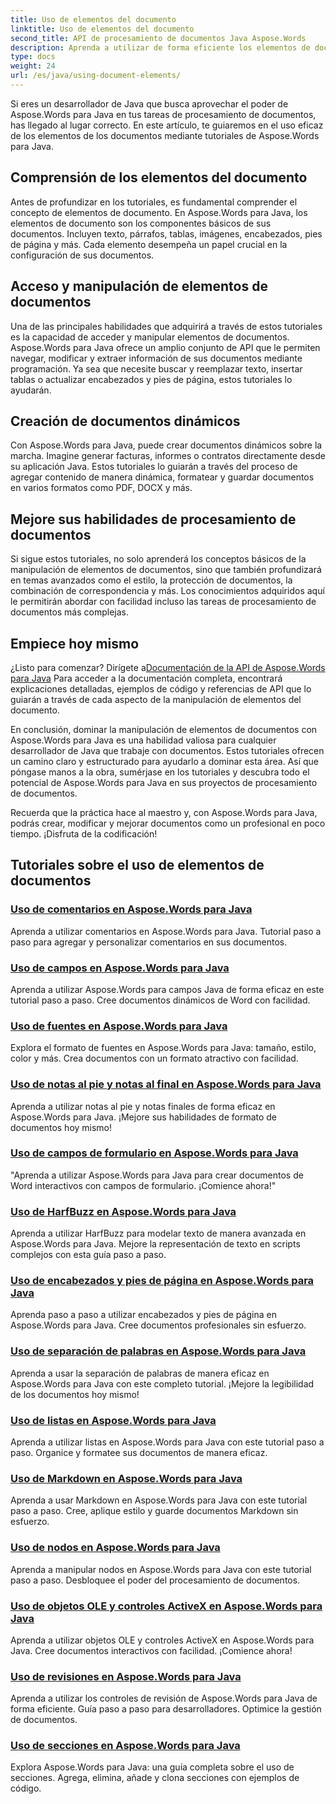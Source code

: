 ```yaml
---
title: Uso de elementos del documento
linktitle: Uso de elementos del documento
second_title: API de procesamiento de documentos Java Aspose.Words
description: Aprenda a utilizar de forma eficiente los elementos de documentos en Aspose.Words para Java con nuestros tutoriales completos. ¡Mejore sus habilidades de procesamiento de documentos Java hoy mismo!
type: docs
weight: 24
url: /es/java/using-document-elements/
---
```


Si eres un desarrollador de Java que busca aprovechar el poder de Aspose.Words para Java en tus tareas de procesamiento de documentos, has llegado al lugar correcto. En este artículo, te guiaremos en el uso eficaz de los elementos de los documentos mediante tutoriales de Aspose.Words para Java.

## Comprensión de los elementos del documento

Antes de profundizar en los tutoriales, es fundamental comprender el concepto de elementos de documento. En Aspose.Words para Java, los elementos de documento son los componentes básicos de sus documentos. Incluyen texto, párrafos, tablas, imágenes, encabezados, pies de página y más. Cada elemento desempeña un papel crucial en la configuración de sus documentos.

## Acceso y manipulación de elementos de documentos

Una de las principales habilidades que adquirirá a través de estos tutoriales es la capacidad de acceder y manipular elementos de documentos. Aspose.Words para Java ofrece un amplio conjunto de API que le permiten navegar, modificar y extraer información de sus documentos mediante programación. Ya sea que necesite buscar y reemplazar texto, insertar tablas o actualizar encabezados y pies de página, estos tutoriales lo ayudarán.

## Creación de documentos dinámicos

Con Aspose.Words para Java, puede crear documentos dinámicos sobre la marcha. Imagine generar facturas, informes o contratos directamente desde su aplicación Java. Estos tutoriales lo guiarán a través del proceso de agregar contenido de manera dinámica, formatear y guardar documentos en varios formatos como PDF, DOCX y más.

## Mejore sus habilidades de procesamiento de documentos

Si sigue estos tutoriales, no solo aprenderá los conceptos básicos de la manipulación de elementos de documentos, sino que también profundizará en temas avanzados como el estilo, la protección de documentos, la combinación de correspondencia y más. Los conocimientos adquiridos aquí le permitirán abordar con facilidad incluso las tareas de procesamiento de documentos más complejas.

## Empiece hoy mismo

 ¿Listo para comenzar? Dirígete a[Documentación de la API de Aspose.Words para Java](https://reference.aspose.com/words/java/) Para acceder a la documentación completa, encontrará explicaciones detalladas, ejemplos de código y referencias de API que lo guiarán a través de cada aspecto de la manipulación de elementos del documento.

En conclusión, dominar la manipulación de elementos de documentos con Aspose.Words para Java es una habilidad valiosa para cualquier desarrollador de Java que trabaje con documentos. Estos tutoriales ofrecen un camino claro y estructurado para ayudarlo a dominar esta área. Así que póngase manos a la obra, sumérjase en los tutoriales y descubra todo el potencial de Aspose.Words para Java en sus proyectos de procesamiento de documentos.

Recuerda que la práctica hace al maestro y, con Aspose.Words para Java, podrás crear, modificar y mejorar documentos como un profesional en poco tiempo. ¡Disfruta de la codificación!

## Tutoriales sobre el uso de elementos de documentos
### [Uso de comentarios en Aspose.Words para Java](./using-comments/)
Aprenda a utilizar comentarios en Aspose.Words para Java. Tutorial paso a paso para agregar y personalizar comentarios en sus documentos.
### [Uso de campos en Aspose.Words para Java](./using-fields/)
Aprenda a utilizar Aspose.Words para campos Java de forma eficaz en este tutorial paso a paso. Cree documentos dinámicos de Word con facilidad.
### [Uso de fuentes en Aspose.Words para Java](./using-fonts/)
Explora el formato de fuentes en Aspose.Words para Java: tamaño, estilo, color y más. Crea documentos con un formato atractivo con facilidad.
### [Uso de notas al pie y notas al final en Aspose.Words para Java](./using-footnotes-and-endnotes/)
Aprenda a utilizar notas al pie y notas finales de forma eficaz en Aspose.Words para Java. ¡Mejore sus habilidades de formato de documentos hoy mismo!
### [Uso de campos de formulario en Aspose.Words para Java](./using-form-fields/)
"Aprenda a utilizar Aspose.Words para Java para crear documentos de Word interactivos con campos de formulario. ¡Comience ahora!"
### [Uso de HarfBuzz en Aspose.Words para Java](./using-harfbuzz/)
Aprenda a utilizar HarfBuzz para modelar texto de manera avanzada en Aspose.Words para Java. Mejore la representación de texto en scripts complejos con esta guía paso a paso.
### [Uso de encabezados y pies de página en Aspose.Words para Java](./using-headers-and-footers/)
Aprenda paso a paso a utilizar encabezados y pies de página en Aspose.Words para Java. Cree documentos profesionales sin esfuerzo.
### [Uso de separación de palabras en Aspose.Words para Java](./using-hyphenation/)
Aprenda a usar la separación de palabras de manera eficaz en Aspose.Words para Java con este completo tutorial. ¡Mejore la legibilidad de los documentos hoy mismo!
### [Uso de listas en Aspose.Words para Java](./using-lists/)
Aprenda a utilizar listas en Aspose.Words para Java con este tutorial paso a paso. Organice y formatee sus documentos de manera eficaz.
### [Uso de Markdown en Aspose.Words para Java](./using-markdown/)
Aprenda a usar Markdown en Aspose.Words para Java con este tutorial paso a paso. Cree, aplique estilo y guarde documentos Markdown sin esfuerzo.
### [Uso de nodos en Aspose.Words para Java](./using-nodes/)
Aprenda a manipular nodos en Aspose.Words para Java con este tutorial paso a paso. Desbloquee el poder del procesamiento de documentos.
### [Uso de objetos OLE y controles ActiveX en Aspose.Words para Java](./using-ole-objects-and-activex/)
Aprenda a utilizar objetos OLE y controles ActiveX en Aspose.Words para Java. Cree documentos interactivos con facilidad. ¡Comience ahora!
### [Uso de revisiones en Aspose.Words para Java](./using-revisions/)
Aprenda a utilizar los controles de revisión de Aspose.Words para Java de forma eficiente. Guía paso a paso para desarrolladores. Optimice la gestión de documentos.
### [Uso de secciones en Aspose.Words para Java](./using-sections/)
Explora Aspose.Words para Java: una guía completa sobre el uso de secciones. Agrega, elimina, añade y clona secciones con ejemplos de código.